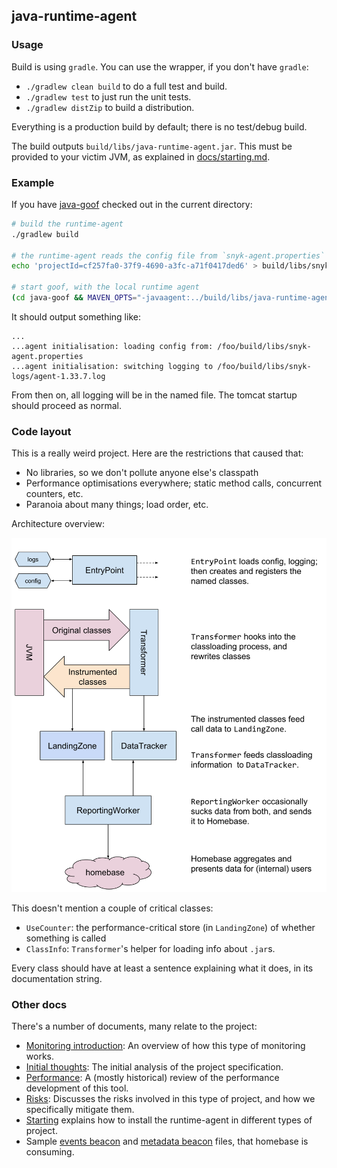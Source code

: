 ## java-runtime-agent

### Usage

Build is using `gradle`. You can use the wrapper, if you don't have `gradle`:

 * `./gradlew clean build` to do a full test and build.
 * `./gradlew test` to just run the unit tests.
 * `./gradlew distZip` to build a distribution.

Everything is a production build by default; there is no test/debug build.

The build outputs `build/libs/java-runtime-agent.jar`. This must be provided
to your victim JVM, as explained in [docs/starting.md](docs/starting.md).


### Example

If you have [java-goof](https://github.com/snyk/java-goof)
checked out in the current directory:

```bash
# build the runtime-agent
./gradlew build

# the runtime-agent reads the config file from `snyk-agent.properties` next to the library
echo 'projectId=cf257fa0-37f9-4690-a3fc-a71f0417ded6' > build/libs/snyk-agent.properties

# start goof, with the local runtime agent
(cd java-goof && MAVEN_OPTS="-javaagent:../build/libs/java-runtime-agent.jar" mvn tomcat7:run)
```

It should output something like:
```
...
...agent initialisation: loading config from: /foo/build/libs/snyk-agent.properties
...agent initialisation: switching logging to /foo/build/libs/snyk-logs/agent-1.33.7.log
```

From then on, all logging will be in the named file.
The tomcat startup should proceed as normal.


### Code layout

This is a really weird project. Here are the restrictions that caused that:

 * No libraries, so we don't pollute anyone else's classpath
 * Performance optimisations everywhere; static method calls, concurrent counters, etc.
 * Paranoia about many things; load order, etc.

Architecture overview:

![arch diagram](docs/arch-overview.svg)

This doesn't mention a couple of critical classes:

 * `UseCounter`: the performance-critical store (in `LandingZone`)
      of whether something is called
 * `ClassInfo`: `Transformer`'s helper for loading info about `.jar`s.

Every class should have at least a sentence explaining what it does,
in its documentation string.

### Other docs

There's a number of documents, many relate to the project:

 * [Monitoring introduction](docs/monitoring-introduction.md): An overview of
     how this type of monitoring works.
 * [Initial thoughts](docs/initial-thoughts.md): The initial analysis of
     the project specification.
 * [Performance](docs/performance.md): A (mostly historical) review of the
     performance development of this tool.
 * [Risks](docs/risks.md): Discusses the risks involved in this type of project,
     and how we specifically mitigate them.
 * [Starting](docs/starting.md) explains how to install the runtime-agent in
     different types of project.
 * Sample [events beacon](docs/example-beacon-events.json) and
    [metadata beacon](docs/example-beacon-meta.json) files, that
    homebase is consuming.